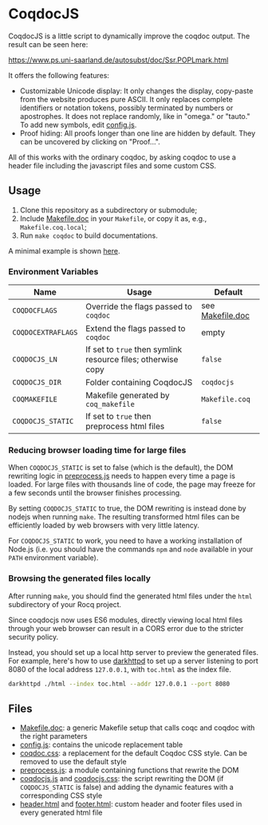 # CoqdocJS

CoqdocJS is a little script to dynamically improve the coqdoc output.
The result can be seen here:

https://www.ps.uni-saarland.de/autosubst/doc/Ssr.POPLmark.html

It offers the following features:
- Customizable Unicode display:
	It only changes the display, copy-paste from the website produces pure ASCII.
	It only replaces complete identifiers or notation tokens, possibly terminated by numbers or apostrophes.
	It does not replace randomly, like in "omega." or "tauto."
	To add new symbols, edit [config.js](extra/resources/config.js).
- Proof hiding:
	All proofs longer than one line are hidden by default. They can be uncovered by clicking on "Proof...".

All of this works with the ordinary coqdoc, by asking coqdoc to use a header file including the javascript files and some custom CSS.

## Usage

1. Clone this repository as a subdirectory or submodule;
2. Include [Makefile.doc] in your `Makefile`, or copy it as, e.g., `Makefile.coq.local`;
3. Run `make coqdoc` to build documentations.

A minimal example is shown [here](example).

### Environment Variables
Name | Usage | Default
---|---|---
`COQDOCFLAGS` | Override the flags passed to `coqdoc` | see [Makefile.doc]
`COQDOCEXTRAFLAGS` | Extend the flags passed to `coqdoc` | empty
`COQDOCJS_LN` | If set to `true` then symlink resource files; otherwise copy | `false`
`COQDOCJS_DIR` | Folder containing CoqdocJS | `coqdocjs`
`COQMAKEFILE` | Makefile generated by `coq_makefile` | `Makefile.coq`
`COQDOCJS_STATIC` | If set to `true` then preprocess html files | `false`

### Reducing browser loading time for large files
When `COQDOCJS_STATIC` is set to false (which is the default), the DOM
rewriting logic in [preprocess.js](extra/resources/preprocess.js)
needs to happen every time a page is loaded. For large files with
thousands line of code, the page may freeze for a few seconds until
the browser finishes processing.

By setting `COQDOCJS_STATIC` to true, the DOM rewriting is instead
done by nodejs when running `make`. The resulting transformed html
files can be efficiently loaded by web browsers with very little
latency.

For `COQDOCJS_STATIC` to work, you need to have a working installation
of Node.js (i.e. you should have the commands `npm` and `node`
available in your `PATH` environment variable).

### Browsing the generated files locally
After running `make`, you should find the generated html files under
the `html` subdirectory of your Rocq project.

Since coqdocjs now uses ES6 modules, directly viewing local
html files through your web browser can result in a CORS error due to
the stricter security policy.

Instead, you should set up a local http server to preview the
generated files. For example, here's how to use
[darkhttpd](https://github.com/emikulic/darkhttpd) to set up
a server listening to port 8080 of the local address `127.0.0.1`, with
`toc.html` as the index file.
```sh
darkhttpd ./html --index toc.html --addr 127.0.0.1 --port 8080
```

## Files

- [Makefile.doc](Makefile.doc): a generic Makefile setup that calls coqc and coqdoc with the right parameters
- [config.js](extra/resources/config.js): contains the unicode replacement table
- [coqdoc.css](extra/resources/coqdoc.css): a replacement for the default Coqdoc CSS style. Can be removed to use the default style
- [preprocess.js](extra/resources/preprocess.js): a module containing functions that rewrite the DOM
- [coqdocjs.js](extra/resources/coqdocjs.js) and
  [coqdocjs.css](extra/resources/coqdocjs.css): the script rewriting
  the DOM (if `COQDOCJS_STATIC` is false) and adding the dynamic features with a corresponding CSS style
- [header.html](extra/header.html) and [footer.html](extra/footer.html): custom header and footer files used in every generated html file

[Makefile.doc]: Makefile.doc
